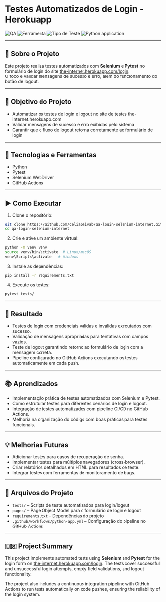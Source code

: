# Testes Automatizados de Login - Herokuapp

![QA](https://img.shields.io/badge/Testes-Automação-blue)
![Ferramenta](https://img.shields.io/badge/Selenium-Python-green)
![Tipo de Teste](https://img.shields.io/badge/Testes-Funcional-lightgrey)
![Python application](https://github.com/celiapaivab/qa-login-selenium-internet/actions/workflows/python-app.yml/badge.svg?branch=main)

---

## 📌 Sobre o Projeto

Este projeto realiza testes automatizados com **Selenium** e **Pytest**  no formulário de login do site [the-internet.herokuapp.com/login](https://the-internet.herokuapp.com/login).  
O foco é validar mensagens de sucesso e erro, além do funcionamento do botão de logout.

---

## 🎯 Objetivo do Projeto

- Automatizar os testes de login e logout no site de testes the-internet.herokuapp.com  
- Validar mensagens de sucesso e erro exibidas pelo sistema  
- Garantir que o fluxo de logout retorna corretamente ao formulário de login  

---

## 🔧 Tecnologias e Ferramentas

- Python
- Pytest
- Selenium WebDriver
- GitHub Actions

---

## ▶️ Como Executar

1. Clone o repositório:

```bash
git clone https://github.com/celiapaivab/qa-login-selenium-internet.git
cd qa-login-selenium-internet
```

2. Crie e ative um ambiente virtual:

```bash
python -m venv venv
source venv/bin/activate  # Linux/macOS
venv\Scripts\activate   # Windows
```

3. Instale as dependências:

```bash
pip install -r requirements.txt
```

4. Execute os testes:

```bash
pytest tests/
```

---

## 🧾 Resultado

- Testes de login com credenciais válidas e inválidas executados com sucesso.  
- Validação de mensagens apropriadas para tentativas com campos vazios.  
- Teste de logout garantindo retorno ao formulário de login com a mensagem correta.  
- Pipeline configurado no GitHub Actions executando os testes automaticamente em cada push.

---

## 📚 Aprendizados

- Implementação prática de testes automatizados com Selenium e Pytest.  
- Como estruturar testes para diferentes cenários de login e logout.  
- Integração de testes automatizados com pipeline CI/CD no GitHub Actions.  
- Melhoria na organização do código com boas práticas para testes funcionais.

---

## 💡 Melhorias Futuras

- Adicionar testes para casos de recuperação de senha.  
- Implementar testes para múltiplos navegadores (cross-browser).  
- Criar relatórios detalhados em HTML para resultados de teste.  
- Integrar testes com ferramentas de monitoramento de bugs.

---

## 📂 Arquivos do Projeto

- `tests/` – Scripts de teste automatizados para login/logout  
- `pages/` – Page Object Model para o formulário de login e logout  
- `requirements.txt` – Dependências do projeto  
- `.github/workflows/python-app.yml` – Configuração do pipeline no GitHub Actions  

---

## 🇺🇸 Project Summary

This project implements automated tests using **Selenium** and **Pytest** for the login form on [the-internet.herokuapp.com/login](https://the-internet.herokuapp.com/login). The tests cover successful and unsuccessful login attempts, empty field validations, and logout functionality.  

The project also includes a continuous integration pipeline with GitHub Actions to run tests automatically on code pushes, ensuring the reliability of the login system.
